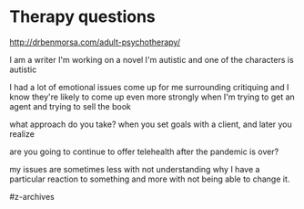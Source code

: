 # Therapy questions

http://drbenmorsa.com/adult-psychotherapy/

I am a writer
I'm working on a novel
I'm autistic and one of the characters is autistic

I had a lot of emotional issues come up for me surrounding critiquing 
and I know they're likely to come up even more strongly when I'm trying to get an agent and trying to sell the book

what approach do you take?
when you set goals with a client, and later you realize 

are you going to continue to offer telehealth after the pandemic is over?


my issues are sometimes less with not understanding why I have a particular reaction to something and more with not being able to change it. 

#z-archives
